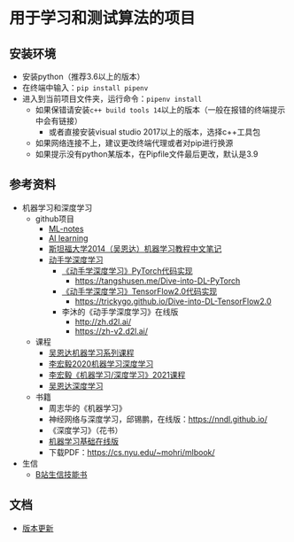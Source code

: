 # 用于学习和测试算法的项目

## 安装环境

* 安装python（推荐3.6以上的版本）
* 在终端中输入：`pip install pipenv`
* 进入到当前项目文件夹，运行命令：`pipenv install`
    * 如果保错请安装`c++ build tools 14`以上的版本（一般在报错的终端提示中会有链接）
        * 或者直接安装visual studio 2017以上的版本，选择c++工具包
    * 如果网络连接不上，建议更改终端代理或者对pip进行换源
    * 如果提示没有python某版本，在Pipfile文件最后更改，默认是3.9

## 参考资料

* 机器学习和深度学习
    * github项目
        * [ML-notes](https://github.com/Sakura-gh/ML-notes)
        * [AI learning](https://github.com/apachecn/AiLearning)
        * [斯坦福大学2014（吴恩达）机器学习教程中文笔记](https://github.com/fengdu78/Coursera-ML-AndrewNg-Notes)
        * [动手学深度学习](https://github.com/d2l-ai/d2l-zh)
            * [《动手学深度学习》PyTorch代码实现](https://github.com/ShusenTang/Dive-into-DL-PyTorch)
                * https://tangshusen.me/Dive-into-DL-PyTorch
            * [《动手学深度学习》TensorFlow2.0代码实现](https://github.com/TrickyGo/Dive-into-DL-TensorFlow2.0)
                * https://trickygo.github.io/Dive-into-DL-TensorFlow2.0
            * 李沐的《动手学深度学习》在线版
                * http://zh.d2l.ai/
                * https://zh-v2.d2l.ai/
    * 课程
        * [吴恩达机器学习系列课程](https://www.bilibili.com/video/BV164411b7dx)
        * [李宏毅2020机器学习深度学习](https://www.bilibili.com/video/BV1JE411g7XF)
        * [李宏毅《机器学习/深度学习》2021课程](https://www.bilibili.com/video/BV1JA411c7VT)
        * [吴恩达深度学习](https://www.bilibili.com/video/BV1FT4y1E74V)
    * 书籍
        * 周志华的《机器学习》
        * 神经网络与深度学习，邱锡鹏，在线版：https://nndl.github.io/
        * 《深度学习》（花书）
        * [机器学习基础在线版](https://mitpress.ublish.com/ereader/7093/?preview=#page/1)
        * 下载PDF：https://cs.nyu.edu/~mohri/mlbook/
* 生信
    * [B站生信技能书](https://www.bilibili.com/video/BV1cs411j75B)

## 文档

* [版本更新](docs/version.md)